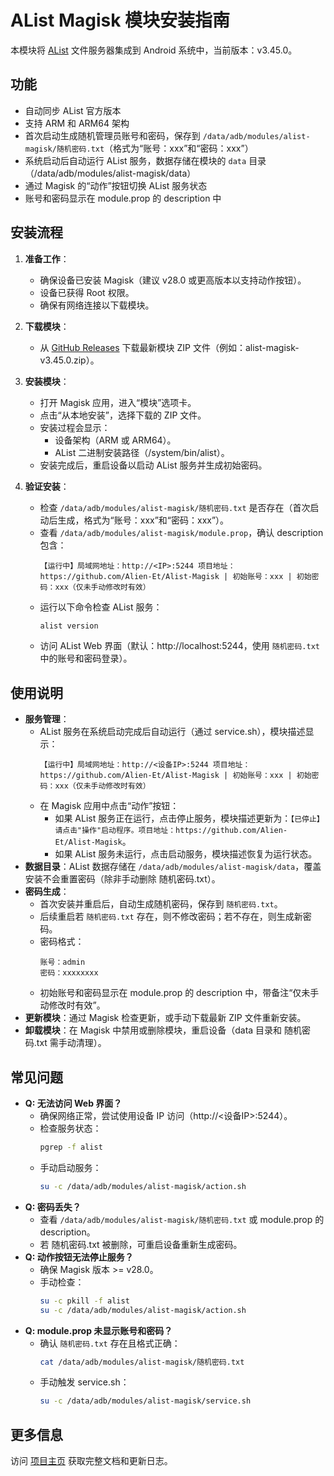 # AList Magisk 模块安装指南

本模块将 [AList](https://github.com/AlistGo/alist) 文件服务器集成到 Android 系统中，当前版本：v3.45.0。

## 功能
- 自动同步 AList 官方版本
- 支持 ARM 和 ARM64 架构
- 首次启动生成随机管理员账号和密码，保存到 `/data/adb/modules/alist-magisk/随机密码.txt`（格式为“账号：xxx”和“密码：xxx”）
- 系统启动后自动运行 AList 服务，数据存储在模块的 `data` 目录（/data/adb/modules/alist-magisk/data）
- 通过 Magisk 的“动作”按钮切换 AList 服务状态
- 账号和密码显示在 module.prop 的 description 中

## 安装流程
1. **准备工作**：
   - 确保设备已安装 Magisk（建议 v28.0 或更高版本以支持动作按钮）。
   - 设备已获得 Root 权限。
   - 确保有网络连接以下载模块。

2. **下载模块**：
   - 从 [GitHub Releases](https://github.com/Alien-Et/Alist-Magisk/releases) 下载最新模块 ZIP 文件（例如：alist-magisk-v3.45.0.zip）。

3. **安装模块**：
   - 打开 Magisk 应用，进入“模块”选项卡。
   - 点击“从本地安装”，选择下载的 ZIP 文件。
   - 安装过程会显示：
     - 设备架构（ARM 或 ARM64）。
     - AList 二进制安装路径（/system/bin/alist）。
   - 安装完成后，重启设备以启动 AList 服务并生成初始密码。

4. **验证安装**：
   - 检查 `/data/adb/modules/alist-magisk/随机密码.txt` 是否存在（首次启动后生成，格式为“账号：xxx”和“密码：xxx”）。
   - 查看 `/data/adb/modules/alist-magisk/module.prop`，确认 description 包含：
     ```
     【运行中】局域网地址：http://<IP>:5244 项目地址：https://github.com/Alien-Et/Alist-Magisk | 初始账号：xxx | 初始密码：xxx（仅未手动修改时有效）
     ```
   - 运行以下命令检查 AList 服务：
     ```bash
     alist version
     ```
   - 访问 AList Web 界面（默认：http://localhost:5244，使用 `随机密码.txt` 中的账号和密码登录）。

## 使用说明
- **服务管理**：
  - AList 服务在系统启动完成后自动运行（通过 service.sh），模块描述显示：
    ```
    【运行中】局域网地址：http://<设备IP>:5244 项目地址：https://github.com/Alien-Et/Alist-Magisk | 初始账号：xxx | 初始密码：xxx（仅未手动修改时有效）
    ```
  - 在 Magisk 应用中点击“动作”按钮：
    - 如果 AList 服务正在运行，点击停止服务，模块描述更新为：`【已停止】请点击"操作"启动程序。项目地址：https://github.com/Alien-Et/Alist-Magisk`。
    - 如果 AList 服务未运行，点击启动服务，模块描述恢复为运行状态。
- **数据目录**：AList 数据存储在 `/data/adb/modules/alist-magisk/data`，覆盖安装不会重置密码（除非手动删除 随机密码.txt）。
- **密码生成**：
  - 首次安装并重启后，自动生成随机密码，保存到 `随机密码.txt`。
  - 后续重启若 `随机密码.txt` 存在，则不修改密码；若不存在，则生成新密码。
  - 密码格式：
    ```
    账号：admin
    密码：xxxxxxxx
    ```
  - 初始账号和密码显示在 module.prop 的 description 中，带备注“仅未手动修改时有效”。
- **更新模块**：通过 Magisk 检查更新，或手动下载最新 ZIP 文件重新安装。
- **卸载模块**：在 Magisk 中禁用或删除模块，重启设备（data 目录和 随机密码.txt 需手动清理）。

## 常见问题
- **Q: 无法访问 Web 界面？**
  - 确保网络正常，尝试使用设备 IP 访问（http://<设备IP>:5244）。
  - 检查服务状态：
    ```bash
    pgrep -f alist
    ```
  - 手动启动服务：
    ```bash
    su -c /data/adb/modules/alist-magisk/action.sh
    ```
- **Q: 密码丢失？**
  - 查看 `/data/adb/modules/alist-magisk/随机密码.txt` 或 module.prop 的 description。
  - 若 随机密码.txt 被删除，可重启设备重新生成密码。
- **Q: 动作按钮无法停止服务？**
  - 确保 Magisk 版本 >= v28.0。
  - 手动检查：
    ```bash
    su -c pkill -f alist
    su -c /data/adb/modules/alist-magisk/action.sh
    ```
- **Q: module.prop 未显示账号和密码？**
  - 确认 `随机密码.txt` 存在且格式正确：
    ```bash
    cat /data/adb/modules/alist-magisk/随机密码.txt
    ```
  - 手动触发 service.sh：
    ```bash
    su -c /data/adb/modules/alist-magisk/service.sh
    ```

## 更多信息
访问 [项目主页](https://github.com/Alien-Et/Alist-Magisk) 获取完整文档和更新日志。
